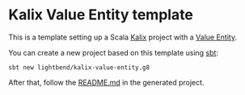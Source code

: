 # Kalix Value Entity template
 
This is a template setting up a Scala [Kalix](https://docs.kalix.io/) project
with a [Value Entity](https://docs.kalix.io/java/value-entity.html).

You can create a new project based on this template using
[sbt](https://www.scala-sbt.org/):

```
sbt new lightbend/kalix-value-entity.g8
```

After that, follow the [README.md](src/main/g8/README.md) in the generated project.
